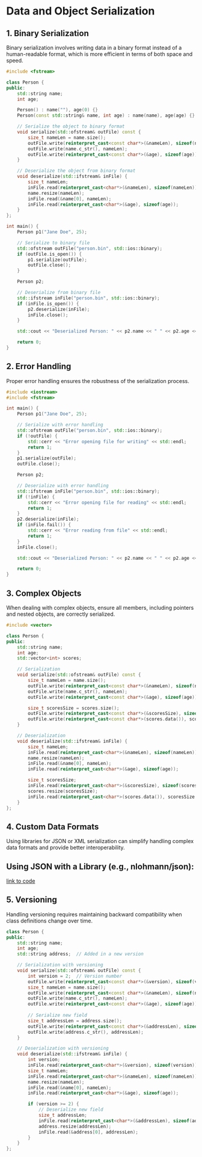 # Data and Object Serialization

## 1. Binary Serialization

Binary serialization involves writing data in a binary format instead of a human-readable format, which is more efficient in terms of both space and speed.

```cpp
#include <fstream>

class Person {
public:
    std::string name;
    int age;

    Person() : name(""), age(0) {}
    Person(const std::string& name, int age) : name(name), age(age) {}

    // Serialize the object to binary format
    void serialize(std::ofstream& outFile) const {
        size_t nameLen = name.size();
        outFile.write(reinterpret_cast<const char*>(&nameLen), sizeof(nameLen));
        outFile.write(name.c_str(), nameLen);
        outFile.write(reinterpret_cast<const char*>(&age), sizeof(age));
    }

    // Deserialize the object from binary format
    void deserialize(std::ifstream& inFile) {
        size_t nameLen;
        inFile.read(reinterpret_cast<char*>(&nameLen), sizeof(nameLen));
        name.resize(nameLen);
        inFile.read(&name[0], nameLen);
        inFile.read(reinterpret_cast<char*>(&age), sizeof(age));
    }
};

int main() {
    Person p1("Jane Doe", 25);

    // Serialize to binary file
    std::ofstream outFile("person.bin", std::ios::binary);
    if (outFile.is_open()) {
        p1.serialize(outFile);
        outFile.close();
    }

    Person p2;

    // Deserialize from binary file
    std::ifstream inFile("person.bin", std::ios::binary);
    if (inFile.is_open()) {
        p2.deserialize(inFile);
        inFile.close();
    }

    std::cout << "Deserialized Person: " << p2.name << " " << p2.age << std::endl;

    return 0;
}
```

## 2. Error Handling

Proper error handling ensures the robustness of the serialization process.

```cpp
#include <iostream>
#include <fstream>

int main() {
    Person p1("Jane Doe", 25);

    // Serialize with error handling
    std::ofstream outFile("person.bin", std::ios::binary);
    if (!outFile) {
        std::cerr << "Error opening file for writing" << std::endl;
        return 1;
    }
    p1.serialize(outFile);
    outFile.close();

    Person p2;

    // Deserialize with error handling
    std::ifstream inFile("person.bin", std::ios::binary);
    if (!inFile) {
        std::cerr << "Error opening file for reading" << std::endl;
        return 1;
    }
    p2.deserialize(inFile);
    if (inFile.fail()) {
        std::cerr << "Error reading from file" << std::endl;
        return 1;
    }
    inFile.close();

    std::cout << "Deserialized Person: " << p2.name << " " << p2.age << std::endl;

    return 0;
}
```

## 3. Complex Objects

When dealing with complex objects, ensure all members, including pointers and nested objects, are correctly serialized.

```cpp
#include <vector>

class Person {
public:
    std::string name;
    int age;
    std::vector<int> scores;

    // Serialization
    void serialize(std::ofstream& outFile) const {
        size_t nameLen = name.size();
        outFile.write(reinterpret_cast<const char*>(&nameLen), sizeof(nameLen));
        outFile.write(name.c_str(), nameLen);
        outFile.write(reinterpret_cast<const char*>(&age), sizeof(age));

        size_t scoresSize = scores.size();
        outFile.write(reinterpret_cast<const char*>(&scoresSize), sizeof(scoresSize));
        outFile.write(reinterpret_cast<const char*>(scores.data()), scoresSize * sizeof(int));
    }

    // Deserialization
    void deserialize(std::ifstream& inFile) {
        size_t nameLen;
        inFile.read(reinterpret_cast<char*>(&nameLen), sizeof(nameLen));
        name.resize(nameLen);
        inFile.read(&name[0], nameLen);
        inFile.read(reinterpret_cast<char*>(&age), sizeof(age));

        size_t scoresSize;
        inFile.read(reinterpret_cast<char*>(&scoresSize), sizeof(scoresSize));
        scores.resize(scoresSize);
        inFile.read(reinterpret_cast<char*>(scores.data()), scoresSize * sizeof(int));
    }
};
```

## 4. Custom Data Formats

Using libraries for JSON or XML serialization can simplify handling complex data formats and provide better interoperability.

## Using JSON with a Library (e.g., nlohmann/json):
[link to code](../source/cpp/serializejson.cpp)

## 5. Versioning

Handling versioning requires maintaining backward compatibility when class definitions change over time.

```cpp
class Person {
public:
    std::string name;
    int age;
    std::string address;  // Added in a new version

    // Serialization with versioning
    void serialize(std::ofstream& outFile) const {
        int version = 2;  // Version number
        outFile.write(reinterpret_cast<const char*>(&version), sizeof(version));
        size_t nameLen = name.size();
        outFile.write(reinterpret_cast<const char*>(&nameLen), sizeof(nameLen));
        outFile.write(name.c_str(), nameLen);
        outFile.write(reinterpret_cast<const char*>(&age), sizeof(age));
        
        // Serialize new field
        size_t addressLen = address.size();
        outFile.write(reinterpret_cast<const char*>(&addressLen), sizeof(addressLen));
        outFile.write(address.c_str(), addressLen);
    }

    // Deserialization with versioning
    void deserialize(std::ifstream& inFile) {
        int version;
        inFile.read(reinterpret_cast<char*>(&version), sizeof(version));
        size_t nameLen;
        inFile.read(reinterpret_cast<char*>(&nameLen), sizeof(nameLen));
        name.resize(nameLen);
        inFile.read(&name[0], nameLen);
        inFile.read(reinterpret_cast<char*>(&age), sizeof(age));

        if (version >= 2) {
            // Deserialize new field
            size_t addressLen;
            inFile.read(reinterpret_cast<char*>(&addressLen), sizeof(addressLen));
            address.resize(addressLen);
            inFile.read(&address[0], addressLen);
        }
    }
};
```
